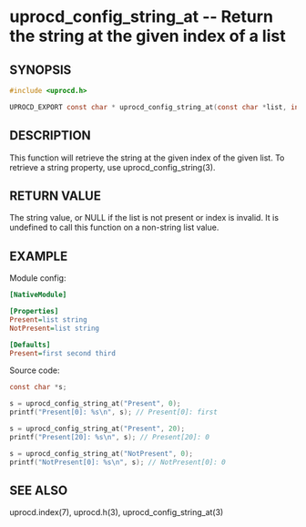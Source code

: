 # uprocd_config_string_at -- Return the string at the given index of a list

## SYNOPSIS

```c
#include <uprocd.h>

UPROCD_EXPORT const char * uprocd_config_string_at(const char *list, int index);
```

## DESCRIPTION

This function will retrieve the string at the given index of the given list. To retrieve
a string property, use uprocd_config_string(3).

## RETURN VALUE

The string value, or NULL if the list is not present or index is invalid. It is
undefined to call this function on a non-string list value.

## EXAMPLE

Module config:

```ini
[NativeModule]

[Properties]
Present=list string
NotPresent=list string

[Defaults]
Present=first second third
```

Source code:

```c
const char *s;

s = uprocd_config_string_at("Present", 0);
printf("Present[0]: %s\n", s); // Present[0]: first

s = uprocd_config_string_at("Present", 20);
printf("Present[20]: %s\n", s); // Present[20]: 0

s = uprocd_config_string_at("NotPresent", 0);
printf("NotPresent[0]: %s\n", s); // NotPresent[0]: 0
```

## SEE ALSO

uprocd.index(7), uprocd.h(3), uprocd_config_string_at(3)
